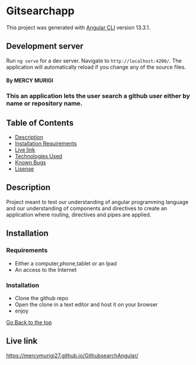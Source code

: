 # Gitsearchapp

This project was generated with [Angular CLI](https://github.com/angular/angular-cli) version 13.3.1.

## Development server

Run `ng serve` for a dev server. Navigate to `http://localhost:4200/`. The application will automatically reload if you change any of the source files.

#### By MERCY MURIGI
### This an application lets the user search a github user either by name or repository name.

## Table of Contents
+ [Description](#description)
+ [Installation Requirements](#installation)
+ [Live link]()
+ [Technologies Used](#technology)
+ [Known Bugs](#bugs)
+ [Lisense](#lisense)

## Description

Project meant to test our understanding of angular programming language and our understanding of components and directives to create an  application where routing, directives and pipes are applied.
## Installation 
### Requirements

* Either a computer,phone,tablet or an Ipad
* An access to the Internet
### Installation
* Clone the github repo
* Open the clone in a text editor and host it on your browser
* enjoy


[Go Back to the top]()

## Live link
https://mercymurigi27.github.io/GithubsearchAngular/
